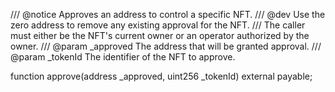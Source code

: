 /// @notice Approves an address to control a specific NFT.
/// @dev Use the zero address to remove any existing approval for the NFT.
/// The caller must either be the NFT's current owner or an operator authorized by the owner.
/// @param _approved The address that will be granted approval.
/// @param _tokenId The identifier of the NFT to approve.

function approve(address _approved, uint256 _tokenId) external payable;